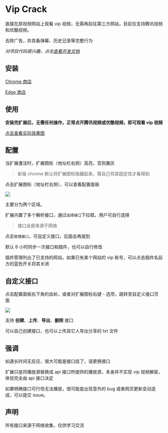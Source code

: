 # Vip Crack

直接在原视频网站上观看 vip 视频，无需再前往第三方网站，目前仅支持腾讯视频和优酷视频。

去除广告，并具备弹幕、历史记录等完整行为

*对项目代码感兴趣，点击[查看开发文档](DEVELOPMENT.md)*

## 安装

[Chrome 商店](https://chrome.google.com/webstore/detail/mmephpcmjcplemnjjjohocfgijndcnbn/reviews)

[Edge 商店](https://microsoftedge.microsoft.com/addons/detail/aaeahljlflcjcbjjadhmcjhengibdonm)

## 使用

**安装完扩展后，无需任何操作，正常点开腾讯视频或优酷视频，即可观看 vip 视频**

[点击查看实际效果图](SCREENSHOT.md)

## 配置

当扩展激活时，扩展图标（地址栏右侧）高亮，否则置灰

> 新版 chrome 默认将扩展图标隐藏起来，需自己将其固定住才看得到

点击扩展图标（地址栏右侧），可以查看配置面板

![](docs/img/popup.png)

主要分为两个区域。

扩展内置了多个解析接口，通过`选择接口`下拉框，用户可自行选择

> 接口全部来源于网络

点击`管理接口`，可自定义接口，后面会再提到

默认 6 小时同步一次接口和插件，也可以自行修改

插件管理列出了已支持的网站，如果已有某个网站的 vip 账号，可以点击插件名前方的蓝色开关将其关闭

## 自定义接口

点击配置面板右下角的齿轮，或者对扩展图标右键 - 选项，跳转至自定义接口页面

![](docs/img/options.png)

支持 **创建**、**上传**、**导出**、**删除** 接口

可以自己创建接口，也可以上传其它人导出分享的 txt 文件

## 强调

如遇长时间无反应，很大可能是接口挂了，请更换接口

扩展只是将播放源替换成 api 接口所提供的播放源，本身并不实现 vip 视频解密，体验完全由 api 接口决定

如果明确接口可行但无法播放，很可能是出现意外的 bug 或者网页更新变动造成，可以提交 issue。

## 声明

所有接口来源于网络收集，仅供学习交流

